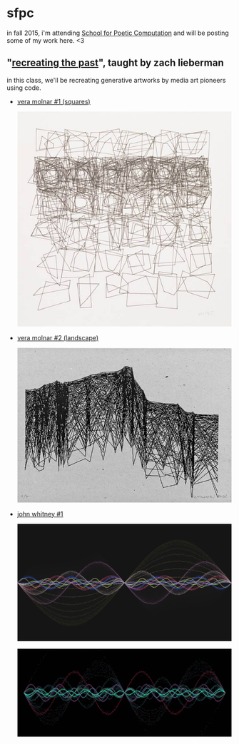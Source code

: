# sfpc
in fall 2015, i'm attending [School for Poetic Computation](http://sfpc.io) and will be posting some of my work here. &lt;3

## "[recreating the past](/recreating_the_past)", taught by zach lieberman
in this class, we'll be recreating generative artworks by media art pioneers using code.
* [vera molnar #1 (squares)](/recreating_the_past/vera_squares/sketch.js)
  
  ![vera molnar's original image](/recreating_the_past/vera_squares/vera_squares.png)

* [vera molnar #2 (landscape)](/recreating_the_past/vera_landscape/sketch.js)

  ![vera molnar's original image](/recreating_the_past/vera_landscape/vera_landscape.jpg)

* [john whitney #1](/recreating_the_past/whitney_sine_fuzzy/sketch.js)

  ![whitney sine image](/recreating_the_past/whitney_sine_fuzzy/whitney.jpg)

  ![whitney sine animated](/recreating_the_past/whitney_sine_fuzzy/whitney.gif)